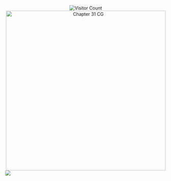 <div align="center">
  <img src="https://komarev.com/ghpvc/?username=your-miss-p1nk-elf&color=F4B4C4&style=plastic" alt="Visitor Count"/>
</div>



<div align="center">
  <img src="https://static.wikia.nocookie.net/honkaiimpact3_gamepedia_en/images/b/b5/Chapter_XXXI.png/revision/latest?cb=20230503175549" alt="Chapter 31 CG" width="500"/>
</div>


<img src="https://readme-typing-svg.demolab.com/?lines='Tragedy+is+the+beginning+of+hope';'Because+you're+just+like+me+-+sweet,+kind,+sincere+and+strong!';'And+that's+because+we're+the+best+match.';'Yeah.';'You+may+not+know+it+yet,+but+your+subconscious+has+chosen+for+you!';'There+are+so+many+Herrschers+like+me+here...';'I've+made+it,+right?';'Why+the+long+face?';'Give+me+a+smile,';'unless+you're+not+happy+to+be+with+me?';'My+eyes+are+beautiful?';'They+are+not+cosmetic+contact+lenses.';'They+are+the+magic+of+a+beautiful+girl!';'Do+you+like+my+memories?';'Does+it+feel+like+you're+fighting+alongside+a+pretty+girl?'&font=Libertinus+Math&center=true&width=1080&height=50&color=F4B4C4&duration=2500&pause=1000">
